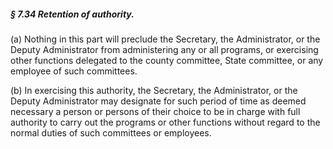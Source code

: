 ##### § 7.34 Retention of authority. #####

(a) Nothing in this part will preclude the Secretary, the Administrator, or the Deputy Administrator from administering any or all programs, or exercising other functions delegated to the county committee, State committee, or any employee of such committees.

(b) In exercising this authority, the Secretary, the Administrator, or the Deputy Administrator may designate for such period of time as deemed necessary a person or persons of their choice to be in charge with full authority to carry out the programs or other functions without regard to the normal duties of such committees or employees.